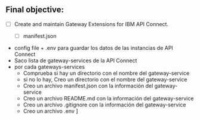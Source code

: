 ## Final objective:
- [ ] Create and maintain Gateway Extensions for IBM API Connect.
  - [ ] manifest.json


- config file + .env para guardar los datos de las instancias de API Connect
- Saco lista de gateway-services de la API Connect
- por cada gateways-services
  - Comprueba si hay un directorio con el nombre del gateway-service
  - si no lo hay, Creo un directorio con el nombre del gateway-service
  - Creo un archivo manifest.json con la información del gateway-service
  - Creo un archivo README.md con la información del gateway-service
  - Creo un archivo .gitignore con la información del gateway-service
  - Creo un archivo .env
  ]